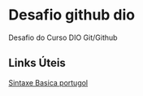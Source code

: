 # Desafio github dio

Desafio do Curso DIO Git/Github

## Links Úteis

[Sintaxe Basica portugol](https://dgadelha.github.io/Portugol-Webstudio/)
